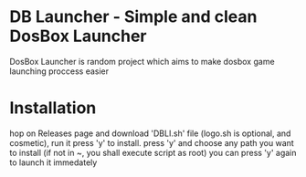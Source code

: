 # DB Launcher - Simple and clean DosBox Launcher
DosBox Launcher is random project which aims to make dosbox game launching proccess easier

# Installation
hop on Releases page and download 'DBLI.sh' file (logo.sh is optional, and cosmetic), run it
press 'y' to install.
press 'y' and choose any path you want to install (if not in ~, you shall execute script as root)
you can press 'y' again to launch it immedately
